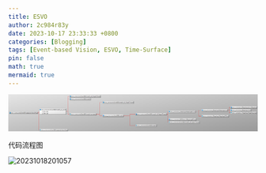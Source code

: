```yaml
---
title: ESVO
author: 2c984r83y
date: 2023-10-17 23:33:33 +0800
categories: [Blogging]
tags: [Event-based Vision, ESVO, Time-Surface]
pin: false
math: true
mermaid: true
---
```

![20231018111918](https://raw.githubusercontent.com/2c984r83y/2c984r83y.github.io/main/images/20231018111918.png)

代码流程图

![20231018201057](https://raw.githubusercontent.com/2c984r83y/first_blog/main/images/20231018201057.png)
